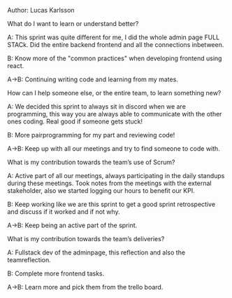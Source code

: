 Author: Lucas Karlsson

What do I want to learn or understand better?

A: This sprint was quite different for me, I did the whole admin page FULL STACk. Did the entire backend frontend and all the connections inbetween. 

B: Know more of the "common practices" when developing frontend using react.

A->B: Continuing writing code and learning from my mates. 

How can I help someone else, or the entire team, to learn something new?

A: We decided this sprint to always sit in discord when we are programming, this way you are always able to communicate with the other ones coding. Real good if someone gets stuck!

B: More pairprogramming for my part and reviewing code!

A->B: Keep up with all our meetings and try to find someone to code with.

What is my contribution towards the team’s use of Scrum?

A: Active part of all our meetings, always participating in the daily standups during these meetings. Took notes from the meetings with the external stakeholder, also we started logging our hours to benefit our KPI.

B: Keep working like we are this sprint to get a good sprint retrospective and discuss if it worked and if not why.

A->B: Keep being an active part of the sprint.

What is my contribution towards the team’s deliveries?

A: Fullstack dev of the adminpage, this reflection and also the teamreflection.

B: Complete more frontend tasks.

A->B: Learn more and pick them from the trello board.
